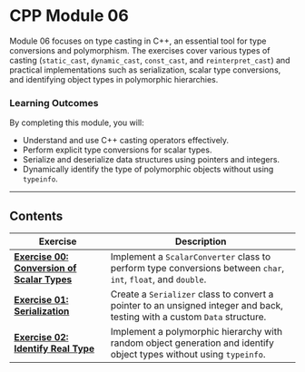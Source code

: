# CPP Module 06  

Module 06 focuses on type casting in C++, an essential tool for type conversions and polymorphism. The exercises cover various types of casting (`static_cast`, `dynamic_cast`, `const_cast`, and `reinterpret_cast`) and practical implementations such as serialization, scalar type conversions, and identifying object types in polymorphic hierarchies.  

### **Learning Outcomes**  
By completing this module, you will:  
- Understand and use C++ casting operators effectively.  
- Perform explicit type conversions for scalar types.
- Serialize and deserialize data structures using pointers and integers.  
- Dynamically identify the type of polymorphic objects without using `typeinfo`.  

---

## **Contents**  

| **Exercise**                                | **Description**                                                                                                   |
|---------------------------------------------|-------------------------------------------------------------------------------------------------------------------|
| [**Exercise 00: Conversion of Scalar Types**](https://github.com/jmolenaa/CPP_Modules/tree/main/CPP_06/ex00) | Implement a `ScalarConverter` class to perform type conversions between `char`, `int`, `float`, and `double`.     |
| [**Exercise 01: Serialization**](https://github.com/jmolenaa/CPP_Modules/tree/main/CPP_06/ex01) | Create a `Serializer` class to convert a pointer to an unsigned integer and back, testing with a custom `Data` structure. |
| [**Exercise 02: Identify Real Type**](https://github.com/jmolenaa/CPP_Modules/tree/main/CPP_06/ex02) | Implement a polymorphic hierarchy with random object generation and identify object types without using `typeinfo`. |
